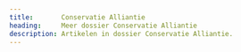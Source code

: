 ```yaml
---
title:       Conservatie Alliantie
heading:     Meer dossier Conservatie Alliantie
description: Artikelen in dossier Conservatie Alliantie.
---
```

